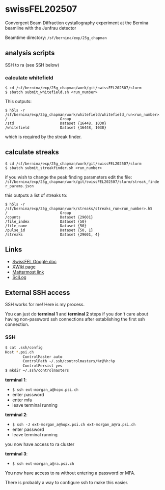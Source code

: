 # swissFEL202507
Convergent Beam Diffraction cystallography experiment at the Bernina beamline with the Junfrau detector

Beamtime directory: `/sf/bernina/exp/25g_chapman`

## analysis scripts

SSH to ra (see SSH below)

### calculate whitefield
```
$ cd /sf/bernina/exp/25g_chapman/work/git/swissFEL202507/slurm
$ sbatch submit_whitefield.sh <run_number>
```
This outputs:
```
$ h5ls -r /sf/bernina/exp/25g_chapman/work/whitefield/whitefield_run<run_number>.h5 
/                        Group
/std                     Dataset {16448, 1030}
/whitefield              Dataset {16448, 1030}
```
which is required by the streak finder.

## calculate streaks
```
$ cd /sf/bernina/exp/25g_chapman/work/git/swissFEL202507/slurm
$ sbatch submit_streakfinder.sh <run_number>
```
if you wish to change the peak finding parameters edit the file: 
	`/sf/bernina/exp/25g_chapman/work/git/swissFEL202507/slurm/streak_finder_params.json`

this outputs a list of streaks to:
```
$ h5ls -r /sf/bernina/exp/25g_chapman/work/streaks/streaks_run<run_number>.h5
/                        Group
/counts                  Dataset {29601}
/file_index              Dataset {50}
/file_name               Dataset {50}
/pulse_id                Dataset {50, 1}
/streaks                 Dataset {29601, 4}
```

## Links
- [SwissFEL Google doc](https://docs.google.com/document/d/1mA43zji2rCJHscgj-RfL8fwlKnjQ1flEnQeekHcOKoM/)
- [XWiki page](https://xwiki.desy.de/xwiki/bin/view/MLL/SwissFEL_July_2025)
- [Mattermost link](https://chat.desy.de/desy/channels/swissfel-202507)
- [SciLog](https://scilog.psi.ch/logbooks/677f5e86ff60c08c7abab0d2/dashboard)

## External SSH access
SSH works for me! Here is my process. 

You can just do **terminal 1** and **terminal 2** steps if you don't care about having non-password ssh connections after establishing the first ssh connection.

### SSH
```bash
$ cat .ssh/config
Host *.psi.ch
        ControlMaster auto
        ControlPath ~/.ssh/controlmasters/%r@%h:%p
        ControlPersist yes
$ mkdir ~/.ssh/controlmasters
```

**terminal 1**: 
 - `$ ssh ext-morgan_a@hopx.psi.ch` 
 - enter password
 - enter mfa
 - leave terminal running

**terminal 2**:
 - `$ ssh -J ext-morgan_a@hopx.psi.ch ext-morgan_a@ra.psi.ch`
 - enter password
 - leave terminal running

you now have access to ra cluster

**terminal 3**:
- `$ ssh ext-morgan_a@ra.psi.ch`

You now have access to ra without entering a password or MFA.

There is probably a way to configure ssh to make this easier.
